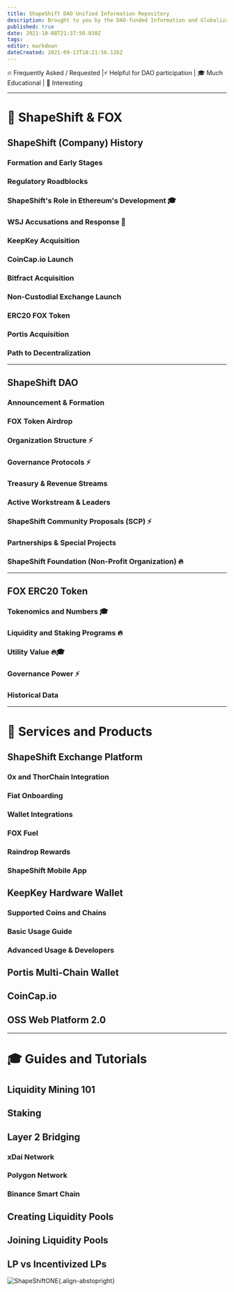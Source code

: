 ```yaml
---
title: ShapeShift DAO Unified Information Repository
description: Brought to you by the DAO-funded Information and Globalization Workstream
published: true
date: 2021-10-08T21:37:59.038Z
tags: 
editor: markdown
dateCreated: 2021-09-13T18:21:56.126Z
---
```


🔥 Frequently Asked / Requested |⚡ Helpful for DAO participation | 🎓 Much Educational | 🧐 Interesting

---

# 🦊 ShapeShift & FOX

## ShapeShift (Company) History

### Formation and Early Stages

### Regulatory Roadblocks

### ShapeShift's Role in Ethereum's Development 🎓

### WSJ Accusations and Response  🧐

### KeepKey Acquisition

### CoinCap.io Launch

### Bitfract Acquisition

### Non-Custodial Exchange Launch

### ERC20 FOX Token

### Portis Acquisition

### Path to Decentralization

---

## ShapeShift DAO

### Announcement & Formation

### FOX Token Airdrop

### Organization Structure ⚡

### Governance Protocols ⚡

### Treasury & Revenue Streams

### Active Workstream & Leaders

### ShapeShift Community Proposals (SCP) ⚡

### Partnerships & Special Projects

### ShapeShift Foundation (Non-Profit Organization) 🔥

---

## FOX ERC20 Token

### Tokenomics and Numbers 🎓

### Liquidity and Staking Programs 🔥

### Utility Value 🔥🎓

### Governance Power ⚡

### Historical Data

---

# 📡 Services and Products

## ShapeShift Exchange Platform

### 0x and ThorChain Integration

### Fiat Onboarding

### Wallet Integrations

### FOX Fuel

### Raindrop Rewards

### ShapeShift Mobile App

## KeepKey Hardware Wallet

### Supported Coins and Chains

### Basic Usage Guide

### Advanced Usage & Developers

## Portis Multi-Chain Wallet

## CoinCap.io

## OSS Web Platform 2.0

---

# 🎓 Guides and Tutorials

## Liquidity Mining 101

## Staking

## Layer 2 Bridging

### xDai Network

### Polygon Network

### Binance Smart Chain

## Creating Liquidity Pools

## Joining Liquidity Pools

## LP vs Incentivized LPs

[^1]: What did the fox say?

![ShapeShiftONE](https://docs.shapeshift.one/fox_icon_white.svg){.align-abstopright}


